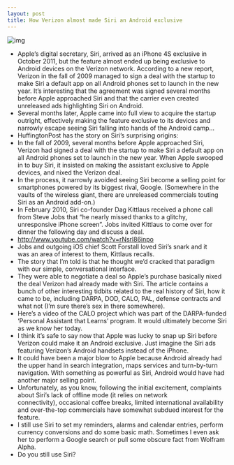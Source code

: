 ```yaml
---
layout: post
title: How Verizon almost made Siri an Android exclusive
---
```

![img](http://media.idownloadblog.com/wp-content/uploads/2012/10/iPad-mini-siri-4.png)
* Apple’s digital secretary, Siri, arrived as an iPhone 4S exclusive in October 2011, but the feature almost ended up being exclusive to Android devices on the Verizon network. According to a new report, Verizon in the fall of 2009 managed to sign a deal with the startup to make Siri a default app on all Android phones set to launch in the new year. It’s interesting that the agreement was signed several months before Apple approached Siri and that the carrier even created unreleased ads highlighting Siri on Android.
* Several months later, Apple came into full view to acquire the startup outright, effectively making the feature exclusive to its devices and narrowly escape seeing Siri falling into hands of the Android camp…
* HuffingtonPost has the story on Siri’s surprising origins:
* In the fall of 2009, several months before Apple approached Siri, Verizon had signed a deal with the startup to make Siri a default app on all Android phones set to launch in the new year. When Apple swooped in to buy Siri, it insisted on making the assistant exclusive to Apple devices, and nixed the Verizon deal.
* In the process, it narrowly avoided seeing Siri become a selling point for smartphones powered by its biggest rival, Google. (Somewhere in the vaults of the wireless giant, there are unreleased commercials touting Siri as an Android add-on.)
* In February 2010, Siri co-founder Dag Kittlaus received a phone call from Steve Jobs that “he nearly missed thanks to a glitchy, unresponsive iPhone screen”. Jobs invited Kittlaus to come over for dinner the following day and discuss a deal.
* http://www.youtube.com/watch?v=rNsrl86inpo
* Jobs and outgoing iOS chief Scott Forstall loved Siri’s snark and it was an area of interest to them, Kittlaus recalls.
* The story that I’m told is that he thought we’d cracked that paradigm with our simple, conversational interface.
* They were able to negotiate a deal so Apple’s purchase basically nixed the deal Verizon had already made with Siri. The article contains a bunch of other interesting tidbits related to the real history of Siri, how it came to be, including DARPA, DOD, CALO, PAL, defense contracts and what not (I’m sure there’s sex in there somewhere).
* Here’s a video of the CALO project which was part of the DARPA-funded ‘Personal Assistant that Learns’ program. It would ultimately become Siri as we know her today.
* I think it’s safe to say now that Apple was lucky to snap up Siri before Verizon could make it an Android exclusive. Just imagine the Siri ads featuring Verizon’s Android handsets instead of the iPhone.
* It could have been a major blow to Apple because Android already had the upper hand in search integration, maps services and turn-by-turn navigation. With something as powerful as Siri, Android would have had another major selling point.
* Unfortunately, as you know, following the initial excitement, complaints about Siri’s lack of offline mode (it relies on network connectivity), occasional coffee breaks, limited international availability and over-the-top commercials have somewhat subdued interest for the feature.
* I still use Siri to set my reminders, alarms and calendar entries, perform currency conversions and do some basic math. Sometimes I even ask her to perform a Google search or pull some obscure fact from Wolfram Alpha.
* Do you still use Siri?


